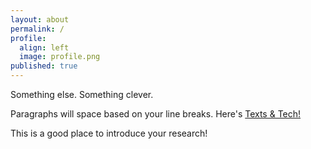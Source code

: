 ```yaml
---
layout: about
permalink: /
profile:
  align: left
  image: profile.png
published: true
---
```


Something else. Something clever. 

Paragraphs will space based on your line breaks. Here's [Texts & Tech!](https://cah.ucf.edu/textstech/)

This is a good place to introduce your research!

